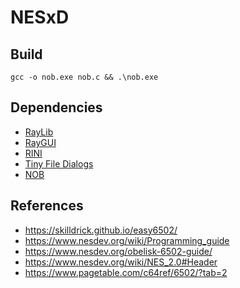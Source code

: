 # NESxD

## Build

    gcc -o nob.exe nob.c && .\nob.exe

## Dependencies
- [RayLib]
- [RayGUI]
- [RINI]
- [Tiny File Dialogs]
- [NOB]

## References
- https://skilldrick.github.io/easy6502/
- https://www.nesdev.org/wiki/Programming_guide
- https://www.nesdev.org/obelisk-6502-guide/
- https://www.nesdev.org/wiki/NES_2.0#Header
- https://www.pagetable.com/c64ref/6502/?tab=2

[RayLib]: <https://github.com/raysan5/raylib>
[RayGUI]: <https://github.com/raysan5/raygui>
[Tiny File Dialogs]: <https://sourceforge.net/projects/tinyfiledialogs/>
[RINI]: <https://github.com/raysan5/rini>
[NOB]: <https://github.com/tsoding/musializer/blob/f106c92934172096ed6822b6b9b276410cd99a31/nob.h>